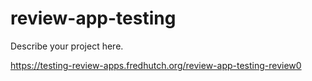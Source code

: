 # review-app-testing

Describe your project here.

https://testing-review-apps.fredhutch.org/review-app-testing-review0


